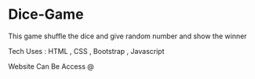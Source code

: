 # Dice-Game

This game shuffle the dice and give random number and show the winner

Tech Uses : HTML , CSS , Bootstrap , Javascript

Website Can Be Access @ 
